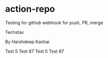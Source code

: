 # action-repo
Testing for github webhook for push, PR, merge

Techstax

By Harshdeep Kanhai


Test 5
Test 87
Test 5
Test 87